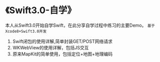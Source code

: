# 《Swift3.0-自学》
本人从Swift3.0开始自学Swift，在此分享自学过程中练习的主要Demo。
`基于Xcode8+Swift3.0开发`

1. Swift闭包的使用详解,简单封装GET/POST网络请求
2. W KWebView的使用详解，包括JS交互
3. 原来MapKit的简单使用，包括定位+地图+地理编码